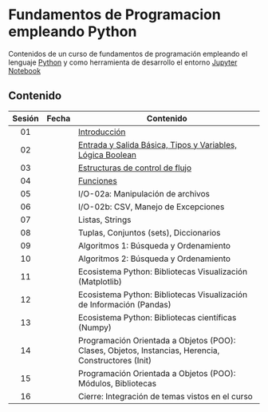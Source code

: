 # Fundamentos de Programacion empleando Python
Contenidos de un curso de fundamentos de programación empleando el lenguaje [Python](https://www.python.org/) y como herramienta de desarrollo el entorno [Jupyter Notebook](https://jupyter.org/)

## Contenido

|**Sesión** | **Fecha**     |**Contenido** |
|:---------:|:-------------:|-----------|
|01         |               | [Introducción](https://github.com/carlosalvarezh/Fundamentos_Programacion/blob/main/Modulo01_Introduccion.ipynb "Introducción")|
|02         |               |[Entrada y Salida Básica, Tipos y Variables, Lógica Boolean](https://github.com/carlosalvarezh/Programacion_Python/blob/master/Sesion02_IO_basico_Variables_LogicaBooleana.ipynb "Sesion02_IO_Basico") |
|03         |               |[Estructuras de control de flujo](https://github.com/carlosalvarezh/Programacion_Python/blob/master/Sesion03_Estructuras_de_control_de_flujo.ipynb "Sesion03: Estructuras de control de flujo")|
|04         |               |[Funciones](https://github.com/carlosalvarezh/Programacion_Python/blob/master/Sesion04_Funciones.ipynb "Sesion 04: Funciones")|
|05||I/O-02a: Manipulación de archivos|
|06||I/O-02b: CSV, Manejo de Excepciones|
|07||Listas, Strings|
|08||Tuplas, Conjuntos (sets), Diccionarios |
|09||Algoritmos 1: Búsqueda y Ordenamiento|
|10||Algoritmos 2: Búsqueda y Ordenamiento|
|11||Ecosistema Python: Bibliotecas Visualización (Matplotlib)|
|12||Ecosistema Python: Bibliotecas Visualización de Información (Pandas)|
|13||Ecosistema Python: Bibliotecas científicas (Numpy)|
|14||Programación Orientada a Objetos (POO): Clases, Objetos, Instancias, Herencia, Constructores (Init)|
|15||Programación Orientada a Objetos (POO): Módulos, Bibliotecas|
|16||Cierre: Integración de temas vistos en el curso|

